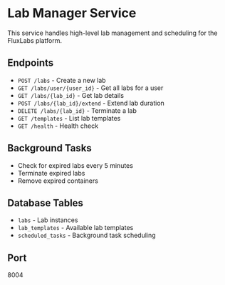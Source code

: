 # Lab Manager Service

This service handles high-level lab management and scheduling for the FluxLabs platform.

## Endpoints

- `POST /labs` - Create a new lab
- `GET /labs/user/{user_id}` - Get all labs for a user
- `GET /labs/{lab_id}` - Get lab details
- `POST /labs/{lab_id}/extend` - Extend lab duration
- `DELETE /labs/{lab_id}` - Terminate a lab
- `GET /templates` - List lab templates
- `GET /health` - Health check

## Background Tasks

- Check for expired labs every 5 minutes
- Terminate expired labs
- Remove expired containers

## Database Tables

- `labs` - Lab instances
- `lab_templates` - Available lab templates
- `scheduled_tasks` - Background task scheduling

## Port

8004
